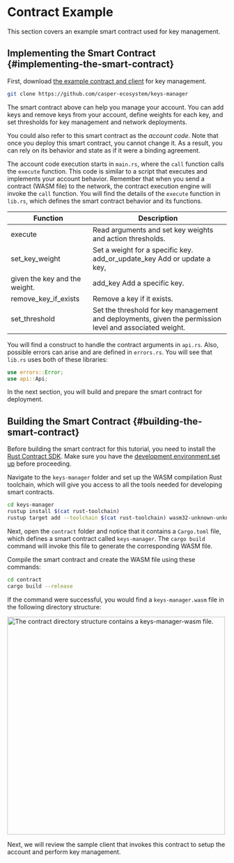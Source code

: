 # Contract Example

This section covers an example smart contract used for key management.

## Implementing the Smart Contract {#implementing-the-smart-contract}

First, download [the example contract and client](https://github.com/casper-ecosystem/keys-manager) for key management.

```bash
git clone https://github.com/casper-ecosystem/keys-manager
```

The smart contract above can help you manage your account. You can add keys and remove keys from your account, define weights for each key, and set thresholds for key management and network deployments.

You could also refer to this smart contract as the _account code_. Note that once you deploy this smart contract, you cannot change it. As a result, you can rely on its behavior and state as if it were a binding agreement.

The account code execution starts in `main.rs`, where the `call` function calls the `execute` function. This code is similar to a script that executes and implements your account behavior. Remember that when you send a contract (WASM file) to the network, the contract execution engine will invoke the `call` function. You will find the details of the `execute` function in `lib.rs`, which defines the smart contract behavior and its functions.

| Function                      | Description                                                                                             |
| ----------------------------- | ------------------------------------------------------------------------------------------------------- |
| execute                       | Read arguments and set key weights and action thresholds.                                               |
| set_key_weight                | Set a weight for a specific key. add_or_update_key Add or update a key,                                 |
| given the key and the weight. | add_key Add a specific key.                                                                             |
| remove_key_if_exists          | Remove a key if it exists.                                                                              |
| set_threshold                 | Set the threshold for key management and deployments, given the permission level and associated weight. |

You will find a construct to handle the contract arguments in `api.rs`. Also, possible errors can arise and are defined in `errors.rs`. You will see that `lib.rs` uses both of these libraries:

```rust
use errors::Error;
use api::Api;
```

In the next section, you will build and prepare the smart contract for deployment.

## Building the Smart Contract {#building-the-smart-contract}

Before building the smart contract for this tutorial, you need to install the [Rust Contract SDK](../../getting-started.md). Make sure you have the [development environment set up](../../getting-started.md#development-environment-setup) before proceeding.

Navigate to the `keys-manager` folder and set up the WASM compilation Rust toolchain, which will give you access to all the tools needed for developing smart contracts.

```bash
cd keys-manager
rustup install $(cat rust-toolchain)
rustup target add --toolchain $(cat rust-toolchain) wasm32-unknown-unknown
```

Next, open the `contract` folder and notice that it contains a `Cargo.toml` file, which defines a smart contract called `keys-manager`. The `cargo build` command will invoke this file to generate the corresponding WASM file.

Compile the smart contract and create the WASM file using these commands:

```bash
cd contract
cargo build --release
```

If the command were successful, you would find a `keys-manager.wasm` file in the following directory structure:

<img src="/docs/image/tutorials/multisig/keys-manager-wasm.png" alt="The contract directory structure contains a keys-manager-wasm file." width="500"/>

Next, we will review the sample client that invokes this contract to setup the account and perform key management.
